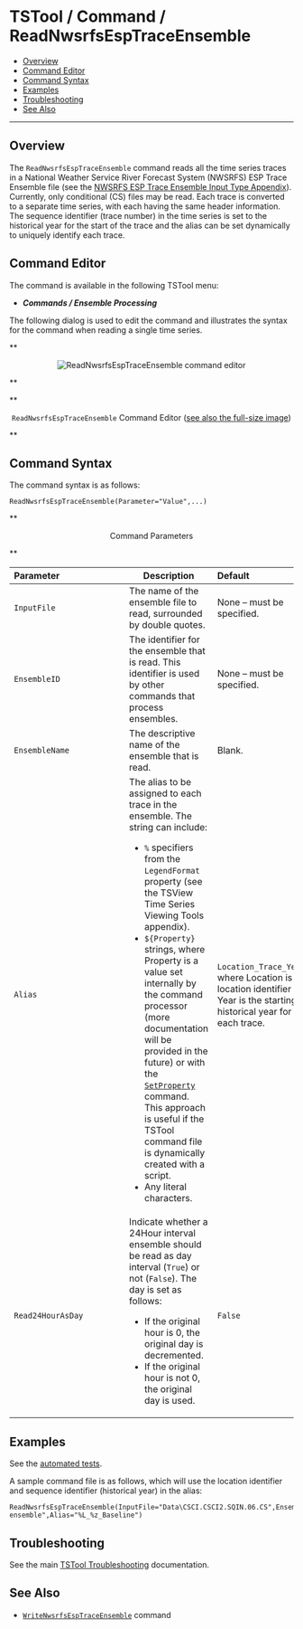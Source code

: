 # TSTool / Command / ReadNwsrfsEspTraceEnsemble #

*   [Overview](#overview)
*   [Command Editor](#command-editor)
*   [Command Syntax](#command-syntax)
*   [Examples](#examples)
*   [Troubleshooting](#troubleshooting)
*   [See Also](#see-also)

-------------------------

## Overview ##

The `ReadNwsrfsEspTraceEnsemble` command reads all the time series traces in a National Weather Service River Forecast System (NWSRFS) ESP Trace Ensemble file
(see the [NWSRFS ESP Trace Ensemble Input Type Appendix](../../datastore-ref/NWSRFSEspTraceEnsemble/NWSRFSEspTraceEnsemble.md)).
Currently, only conditional (CS) files may be read.
Each trace is converted to a separate time series, with each having the same header information.
The sequence identifier (trace number) in the time series is set to the historical
year for the start of the trace and the alias can be set dynamically to uniquely identify each trace.

## Command Editor ##

The command is available in the following TSTool menu:

*   ***Commands / Ensemble Processing***

The following dialog is used to edit the command and illustrates the syntax for the command when reading a single time series.

**<p style="text-align: center;">
![ReadNwsrfsEspTraceEnsemble command editor](ReadNwsrfsEspTraceEnsemble.png)
</p>**

**<p style="text-align: center;">
`ReadNwsrfsEspTraceEnsemble` Command Editor (<a href="../ReadNwsrfsEspTraceEnsemble.png">see also the full-size image</a>)
</p>**

## Command Syntax ##

The command syntax is as follows:

```text
ReadNwsrfsEspTraceEnsemble(Parameter="Value",...)
```

**<p style="text-align: center;">
Command Parameters
</p>**

|**Parameter**&nbsp;&nbsp;&nbsp;&nbsp;&nbsp;&nbsp;&nbsp;&nbsp;&nbsp;&nbsp;&nbsp;&nbsp;&nbsp;&nbsp;&nbsp;&nbsp;&nbsp;&nbsp;&nbsp;&nbsp;&nbsp;&nbsp;&nbsp;&nbsp;&nbsp;|**Description**|**Default**&nbsp;&nbsp;&nbsp;&nbsp;&nbsp;&nbsp;&nbsp;&nbsp;&nbsp;&nbsp;&nbsp;&nbsp;&nbsp;&nbsp;&nbsp;&nbsp;&nbsp;&nbsp;&nbsp;&nbsp;&nbsp;&nbsp;&nbsp;&nbsp;&nbsp;&nbsp;&nbsp;|
|--------------|-----------------|-----------------|
| `InputFile` | The name of the ensemble file to read, surrounded by double quotes. | None – must be specified. |
| `EnsembleID` | The identifier for the ensemble that is read.  This identifier is used by other commands that process ensembles. | None – must be specified. |
| `EnsembleName` | The descriptive name of the ensemble that is read. | Blank. |
| `Alias` | The alias to be assigned to each trace in the ensemble.  The string can include:<ul><li> `%` specifiers from the `LegendFormat` property (see the TSView Time Series Viewing Tools appendix).</li><li> `${Property}` strings, where Property is a value set internally by the command processor (more documentation will be provided in the future) or with the [`SetProperty`](../SetProperty/SetProperty.md) command.  This approach is useful if the TSTool command file is dynamically created with a script.</li><li> Any literal characters. | `Location_Trace_Year`, where Location is the location identifier and Year is the starting historical year for each trace. |
| `Read24HourAsDay` | Indicate whether a 24Hour interval ensemble should be read as day interval (`True`) or not (`False`).  The day is set as follows:<ul><li> If the original hour is 0, the original day is decremented.</li><li> If the original hour is not 0, the original day is used.</li></ul> | `False` |

## Examples ##

See the [automated tests](https://github.com/OpenCDSS/cdss-app-tstool-test/tree/master/test/commands/ReadNwsrfsEspTraceEnsemble).

A sample command file is as follows, which will use the location identifier and sequence identifier (historical year) in the alias:

```
ReadNwsrfsEspTraceEnsemble(InputFile="Data\CSCI.CSCI2.SQIN.06.CS",EnsembleID="Ensemble_CSCI2",EnsembleName="test ensemble",Alias="%L_%z_Baseline")
```

## Troubleshooting ##

See the main [TSTool Troubleshooting](../../troubleshooting/troubleshooting.md) documentation.

## See Also ##

*   [`WriteNwsrfsEspTraceEnsemble`](../WriteNwsrfsEspTraceEnsemble/WriteNwsrfsEspTraceEnsemble.md) command
